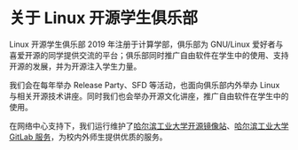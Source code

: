 
# 关于 Linux 开源学生俱乐部

Linux 开源学生俱乐部 2019 年注册于计算学部，俱乐部为 GNU/Linux 爱好者与喜爱开源的同学提供交流的平台；俱乐部同时推广自由软件在学生中的使用、支持开源的发展，并为开源注入学生力量。

我们会在每年举办 Release Party、SFD 等活动，也面向俱乐部内外举办 Linux 与相关开源技术讲座。同时我们也会举办开源文化讲座，推广自由软件在学生中的使用。

在网络中心支持下，我们运行维护了[哈尔滨工业大学开源镜像站](https://mirrors.hit.edu.cn/)、[哈尔滨工业大学 GitLab 服务](https://git.hit.edu.cn/)，为校内外师生提供优质的服务。